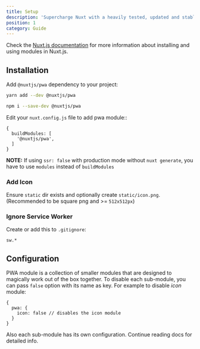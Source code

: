 ```yaml
---
title: Setup
description: 'Supercharge Nuxt with a heavily tested, updated and stable PWA solution'
position: 1
category: Guide
---
```


Check the [Nuxt.js documentation](https://nuxtjs.org/api/configuration-modules#the-modules-property) for more information about installing and using modules in Nuxt.js.

## Installation

Add `@nuxtjs/pwa` dependency to your project:

<code-group>
  <code-block label="Yarn" active>

  ```bash
  yarn add --dev @nuxtjs/pwa
  ```

  </code-block>
  <code-block label="NPM">

  ```bash
  npm i --save-dev @nuxtjs/pwa
  ```

  </code-block>
</code-group>

Edit your `nuxt.config.js` file to add pwa module::

```js{}[nuxt.config.js]
{
  buildModules: [
    '@nuxtjs/pwa',
  ]
}
```

**NOTE:** If using `ssr: false` with production mode without `nuxt generate`, you have to use `modules` instead of `buildModules`

### Add Icon

Ensure `static` dir exists and optionally create `static/icon.png`. (Recommended to be square png and >= `512x512px`)

### Ignore Service Worker

Create or add this to `.gitignore`:

```{}[.gitignore]
sw.*
```

## Configuration

PWA module is a collection of smaller modules that are designed to magically work out of the box together. To disable each sub-module, you can pass `false` option with its name as key. For example to disable _icon_ module:

```js{}[nuxt.config.js]
{
  pwa: {
    icon: false // disables the icon module
  }
}
```

Also each sub-module has its own configuration. Continue reading docs for detailed info.
